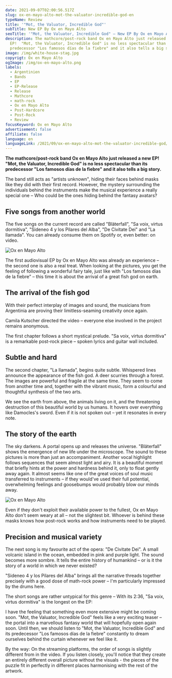 ```yaml
---
date: 2021-09-07T02:00:56.517Z
slug: ox-en-mayo-alto-mot-the-valuator-incredible-god-en
typeName: Review
title: '"Mot, the Valuator, Incredible God"'
subTitle: New EP By Ox en Mayo Alto
seoTitle: '"Mot, the Valuator, Incredible God" – New EP By Ox en Mayo Alto'
description: The mathcore/post-rock band Ox en Mayo Alto just released a new
  EP!  "Mot, the Valuator, Incredible God" is no less spectacular than its
  predecessor "Los famosos días de la fiebre" and it also tells a big story.
image: /img/white-house-stag.jpg
copyrigt: Ox en Mayo Alto
ogImage: /img/ox-en-mayo-alto.png
labels:
  - Argentinien
  - Bands
  - EP
  - EP-Release
  - Release
  - Mathcore
  - math-rock
  - Ox en Mayo Alto
  - Post-Hardcore
  - Post-Rock
  - Review
focusKeyword: Ox en Mayo Alto
advertisement: false
affiliate: false
language: en
languageLink: /2021/09/ox-en-mayo-alto-mot-the-valuator-incredible-god/
---
```

**The mathcore/post-rock band Ox en Mayo Alto just released a new EP!  "Mot, the Valuator, Incredible God" is no less spectacular than its predecessor "Los famosos días de la fiebre" and it also tells a big story.**

The band still acts as "artists unknown", hiding their faces behind masks like they did with their first record. However, the mystery surrounding the individuals behind the instruments make the musical experience a really special one – Who could be the ones hiding behind the fantasy avatars?

## Five songs from another world

The five songs on the current record are called "Bläterfall", "Sa voix, virtus dormitiva", "Sideneo 4 y los Pilares del Alba", "De Civitate Dei" and "La Ilamada". You can already consume them on Spotify or, even better: on video.

![Ox en Mayo Alto](/img/fox.jpg "Ox en Mayo Alto")

The first audiovisual EP by Ox en Mayo Alto was already an experience – the second one is also a real treat. When looking at the pictures, you get the feeling of following a wonderful fairy tale, just like with "Los famosos días de la fiebre" – this time it is about the arrival of a great fish god on earth.

## The arrival of the fish god

With their perfect interplay of images and sound, the musicians from Argentinia are proving their limitless-seaming creativity once again.

Camila Kutscher directed the video – everyone else involved in the project remains anonymous.

The first chapter follows a short mystical prelude. "Sa voix, virtus dormitiva" is a remarkable post-rock piece – spoken lyrics and guitar wall included.

## Subtle and hard

The second chapter, "La Ilamada", begins quite subtle. Whispered lines announce the appearance of the fish god. A deer scurries through a forest. The images are powerful and fragile at the same time. They seem to come from another time and, together with the vibrant music, form a colourful and thoughtful synthesis of the two arts. 

We see the earth from above, the animals living on it, and the threatening destruction of this beautiful world by us humans. It hovers over everything like Damocles's sword. Even if it is not spoken out –  yet it resonates in every note.

## The story of the earth

The sky darkens. A portal opens up and releases the universe. "Bläterfall" shows the emergence of new life under the microscope. The sound to these pictures is more than just an accompaniment. Another vocal highlight follows sequences that seem almost light and airy. It is a beautiful moment that briefly hints at the power and hardness behind it, only to float gently away again. It almost seems like one of the great voices of soul music transferred to instruments – if they would've used their full potential, overwhelming feelings and goosebumps would probably blow our minds away.

![Ox en Mayo Alto](/img/mot.jpg "Ox en Mayo Alto")

Even if they don't exploit their available power to the fullest, Ox en Mayo Alto don't seem weary at all – not the slightest bit. Whoever is behind these masks knows how post-rock works and how instruments need to be played.

## Precision and musical variety

The next song is my favourite act of the opera: "De Civitate Dei". A small volcanic island in the ocean, embedded in pink and purple light. The sound becomes more sombre. It tells the entire history of humankind – or is it the story of a world in which we never existed?

"Sideneo 4 y los Pilares del Alba" brings all the narrative threads together precisely with a good dose of math-rock power – I'm particularly impressed by the drums here.

The short songs are rather untypical for this genre – With its 2:36, "Sa voix, virtus dormitiva" is the longest on the EP:

I have the feeling that something even more extensive might be coming soon. "Mot, the Valuator, Incredible God" feels like a very exciting teaser – the portal into a marvellous fantasy world that will hopefully open again soon. Until then, we should listen to "Mot, the Valuator, Incredible God" and its predecessor "Los famosos días de la fiebre" constantly to dream ourselves behind the curtain whenever we feel like it.

By the way: On the streaming platforms, the order of songs is slightly different from in the video. If you listen closely, you'll notice that they create an entirely different overall picture without the visuals - the pieces of the puzzle fit in perfectly in different places harmonising with the rest of the artwork. 

<YouTube id="M5nTMbdOf4w" />